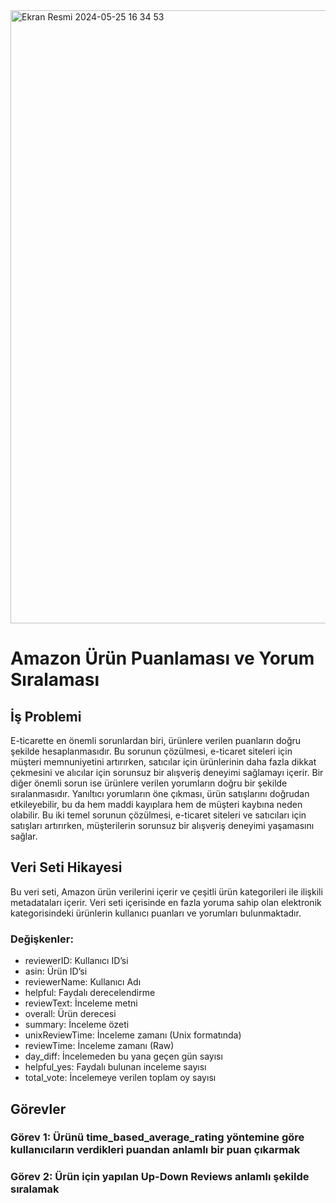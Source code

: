 <img width="981" alt="Ekran Resmi 2024-05-25 16 34 53" src="https://github.com/AhmetBozkurt1/Amazon_Measurament_Project/assets/120393650/895b5375-8df5-426b-ace9-0da4a97be3fc">

# Amazon Ürün Puanlaması ve Yorum Sıralaması

## İş Problemi

E-ticarette en önemli sorunlardan biri, ürünlere verilen puanların doğru şekilde hesaplanmasıdır. Bu sorunun çözülmesi, e-ticaret siteleri için müşteri memnuniyetini artırırken, satıcılar için ürünlerinin daha fazla dikkat çekmesini ve alıcılar için sorunsuz bir alışveriş deneyimi sağlamayı içerir. Bir diğer önemli sorun ise ürünlere verilen yorumların doğru bir şekilde sıralanmasıdır. Yanıltıcı yorumların öne çıkması, ürün satışlarını doğrudan etkileyebilir, bu da hem maddi kayıplara hem de müşteri kaybına neden olabilir. Bu iki temel sorunun çözülmesi, e-ticaret siteleri ve satıcıları için satışları artırırken, müşterilerin sorunsuz bir alışveriş deneyimi yaşamasını sağlar.

## Veri Seti Hikayesi

Bu veri seti, Amazon ürün verilerini içerir ve çeşitli ürün kategorileri ile ilişkili metadataları içerir. Veri seti içerisinde en fazla yoruma sahip olan elektronik kategorisindeki ürünlerin kullanıcı puanları ve yorumları bulunmaktadır.

### Değişkenler:
- reviewerID: Kullanıcı ID’si
- asin: Ürün ID’si
- reviewerName: Kullanıcı Adı
- helpful: Faydalı derecelendirme
- reviewText: İnceleme metni
- overall: Ürün derecesi
- summary: İnceleme özeti
- unixReviewTime: İnceleme zamanı (Unix formatında)
- reviewTime: İnceleme zamanı (Raw)
- day_diff: İncelemeden bu yana geçen gün sayısı
- helpful_yes: Faydalı bulunan inceleme sayısı
- total_vote: İncelemeye verilen toplam oy sayısı

## Görevler

### Görev 1: Ürünü time_based_average_rating yöntemine göre kullanıcıların verdikleri puandan anlamlı bir puan çıkarmak

### Görev 2: Ürün için yapılan Up-Down Reviews anlamlı şekilde sıralamak 

